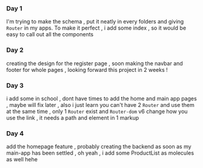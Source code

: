 ### Day 1 ###
I'm trying to make the schema , put it neatly in every folders and giving `Router` in my apps. To make it perfect , i add some index , so it would be easy to call out all the components

### Day 2 ###
creating the design for the register page , soon making the navbar and footer for whole pages , looking forward this project in 2 weeks !

### Day 3 ###
i add some in school , dont have times to add the home and main app pages , maybe will fix later , also i just learn you can't have 2 `Router` and use them at the same time , only 1 `Router` exist and `Router-dom` v6 change how you use the link , it needs a path and element in 1 markup

### Day 4 ###
add the homepage feature , probably creating the backend as soon as my main-app has been settled , oh yeah , i add some ProductList as molecules as well hehe